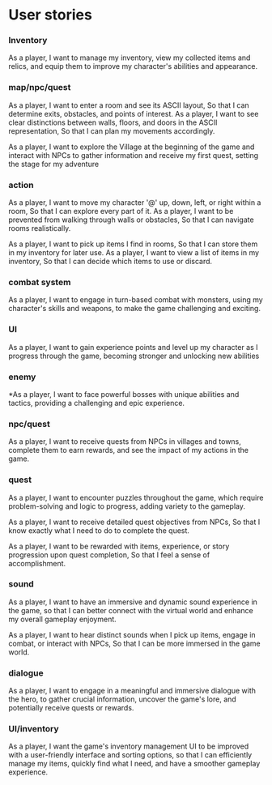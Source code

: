 # User stories
### Inventory 
As a player, I want to manage my inventory, view my collected items and relics, 
and equip them to improve my character's abilities and appearance.

### map/npc/quest


As a player, I want to enter a room and see its ASCII layout, So that I can determine exits, obstacles, and points of interest. As a player, I want to see clear distinctions between walls, floors, and doors in the ASCII representation, So that I can plan my movements accordingly.

As a player, I want to explore the Village at the beginning of the game 
and interact with NPCs to gather information and receive my first quest, 
setting the stage for my adventure

### action
As a player, I want to move my character '@' up, down, left, or right within a room, So that I can explore every part of it. As a player, I want to be prevented from walking through walls or obstacles, So that I can navigate rooms realistically.

As a player, I want to pick up items I find in rooms, So that I can store them in my inventory for later use. As a player, I want to view a list of items in my inventory, So that I can decide which items to use or discard.

### combat system
As a player, I want to engage in turn-based combat with monsters, 
using my character's skills and weapons, 
to make the game challenging and exciting.


### UI
As a player, I want to gain experience points and level up my character 
as I progress through the game, becoming stronger and unlocking new abilities

### enemy
*As a player, I want to face powerful bosses with unique abilities and tactics, 
providing a challenging and epic experience.

### npc/quest
As a player, I want to receive quests from NPCs in villages and towns, complete them to earn rewards,
and see the impact of my actions in the game.

### quest
As a player, I want to encounter puzzles throughout the game, 
which require problem-solving and logic to progress, adding variety to the gameplay.

As a player, I want to receive detailed quest objectives from NPCs, So that I know exactly what I need to do to complete the quest.

As a player, I want to be rewarded with items, experience, or story progression upon quest completion, So that I feel a sense of accomplishment.
### sound
As a player, I want to have an immersive and dynamic sound experience in the game, 
so that I can better connect with the virtual world and enhance my overall gameplay enjoyment.

As a player, I want to hear distinct sounds when I pick up items, engage in combat, or interact with NPCs, So that I can be more immersed in the game world.

### dialogue
As a player, I want to engage in a meaningful and immersive dialogue with the hero,
to gather crucial information, uncover the game's lore,
and potentially receive quests or rewards.

### UI/inventory
As a player, I want the game's inventory management UI to be improved with a user-friendly interface and sorting options, 
so that I can efficiently manage my items, quickly find what I need, and have a smoother gameplay experience.

